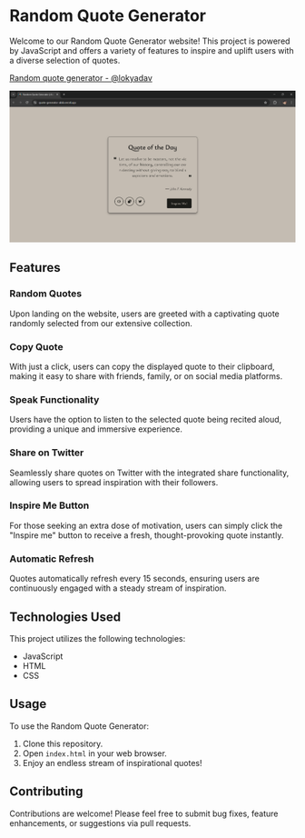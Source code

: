 # Random Quote Generator

Welcome to our Random Quote Generator website! This project is powered by JavaScript and offers a variety of features to inspire and uplift users with a diverse selection of quotes.

[Random quote generator - @lokyadav](https://quote-generator-alok.vercel.app/)

![Live](/LivePreview.png)

## Features

### Random Quotes
Upon landing on the website, users are greeted with a captivating quote randomly selected from our extensive collection.

### Copy Quote
With just a click, users can copy the displayed quote to their clipboard, making it easy to share with friends, family, or on social media platforms.

### Speak Functionality
Users have the option to listen to the selected quote being recited aloud, providing a unique and immersive experience.

### Share on Twitter
Seamlessly share quotes on Twitter with the integrated share functionality, allowing users to spread inspiration with their followers.

### Inspire Me Button
For those seeking an extra dose of motivation, users can simply click the "Inspire me" button to receive a fresh, thought-provoking quote instantly.

### Automatic Refresh
Quotes automatically refresh every 15 seconds, ensuring users are continuously engaged with a steady stream of inspiration.

## Technologies Used

This project utilizes the following technologies:
- JavaScript
- HTML
- CSS

## Usage

To use the Random Quote Generator:
1. Clone this repository.
2. Open `index.html` in your web browser.
3. Enjoy an endless stream of inspirational quotes!

## Contributing

Contributions are welcome! Please feel free to submit bug fixes, feature enhancements, or suggestions via pull requests.
